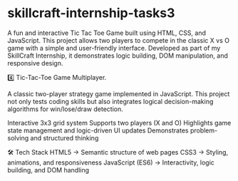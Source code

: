 # skillcraft-internship-tasks3
A fun and interactive Tic Tac Toe Game built using HTML, CSS, and JavaScript. This project allows two players to compete in the classic X vs O game with a simple and user-friendly interface. Developed as part of my SkillCraft Internship, it demonstrates logic building, DOM manipulation, and responsive design.

4️⃣ Tic-Tac-Toe Game Multiplayer.

A classic two-player strategy game implemented in JavaScript.
This project not only tests coding skills but also integrates logical decision-making algorithms for win/lose/draw detection.

Interactive 3x3 grid system
Supports two players (X and O)
Highlights game state management and logic-driven UI updates
Demonstrates problem-solving and structured thinking

🛠️ Tech Stack
HTML5 → Semantic structure of web pages
CSS3 → Styling, animations, and responsiveness
JavaScript (ES6) → Interactivity, logic building, and DOM handling
